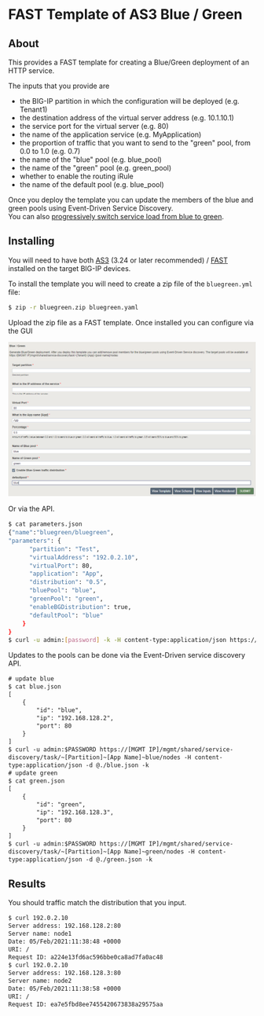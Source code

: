 # FAST Template of AS3 Blue / Green

## About

This provides a FAST template for creating a Blue/Green deployment of an HTTP service.

The inputs that you provide are 
- the BIG-IP partition in which the configuration will be deployed (e.g. Tenant1)
- the destination address of the virtual server address (e.g. 10.1.10.1)
- the service port for the virtual server (e.g. 80)
- the name of the application service (e.g. MyApplication)
- the proportion of traffic that you want to send to the "green" pool, from 0.0 to 1.0 (e.g. 0.7)
- the name of the "blue" pool (e.g. blue_pool)
- the name of the "green" pool (e.g. green_pool)
- whether to enable the routing iRule
- the name of the default pool (e.g. blue_pool)

Once you deploy the template you can update the members of the blue and green pools using Event-Driven Service Discovery.  
You can also [progressively switch service load from blue to green](STEPS.md).

## Installing

You will need to have both [AS3](https://github.com/F5Networks/f5-appsvcs-extension) (3.24 or later recommended) / [FAST](https://github.com/F5Networks/f5-appsvcs-templates) installed on the target BIG-IP devices.

To install the template you will need to create a zip file of the `bluegreen.yml` file:

```bash
$ zip -r bluegreen.zip bluegreen.yaml
```

Upload the zip file as a FAST template.  Once installed you can configure via the GUI

![FAST blue-green UI](./fast-bluegreen.png)

Or via the API.

```bash
$ cat parameters.json
{"name":"bluegreen/bluegreen",
"parameters": {
      "partition": "Test",
      "virtualAddress": "192.0.2.10",
      "virtualPort": 80,
      "application": "App",
      "distribution": "0.5",
      "bluePool": "blue",
      "greenPool": "green",
      "enableBGDistribution": true,
      "defaultPool": "blue"
    }
}
$ curl -u admin:[password] -k -H content-type:application/json https://[mgmt ip]/mgmt/shared/fast/applications
```

Updates to the pools can be done via the Event-Driven service discovery API.

```
# update blue
$ cat blue.json
[
    {
        "id": "blue",
        "ip": "192.168.128.2",
        "port": 80
    }
]
$ curl -u admin:$PASSWORD https://[MGMT IP]/mgmt/shared/service-discovery/task/~[Partition]~[App Name]~blue/nodes -H content-type:application/json -d @./blue.json -k
# update green
$ cat green.json
[
    {
        "id": "green",
        "ip": "192.168.128.3",
        "port": 80
    }
]
$ curl -u admin:$PASSWORD https://[MGMT IP]/mgmt/shared/service-discovery/task/~[Partition]~[App Name]~green/nodes -H content-type:application/json -d @./green.json -k
```

## Results

You should traffic match the distribution that you input.

```
$ curl 192.0.2.10
Server address: 192.168.128.2:80
Server name: node1
Date: 05/Feb/2021:11:38:48 +0000
URI: /
Request ID: a224e13fd6ac596bbe0ca8ad7fa0ac48
$ curl 192.0.2.10
Server address: 192.168.128.3:80
Server name: node2
Date: 05/Feb/2021:11:38:58 +0000
URI: /
Request ID: ea7e5fbd8ee7455420673838a29575aa
```